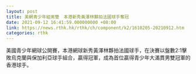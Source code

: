 ```yaml
---
layout: post
title: 美網青少年組男雙　本港新秀黃澤林夥拍法國球手奪冠
date: 2021-09-12 16:41:59.000000000 +08:00
link: https://news.rthk.hk/rthk/ch/component/k2/1610205-20210912.htm
categories: rthk
---
```


美國青少年網球公開賽，本港網球新秀黃澤林夥拍法國球手，在決賽以盤數2:1擊敗烏克蘭與保加利亞球手組合，贏得冠軍，成為首位贏得青少年大滿貫男雙冠軍的香港球手。
